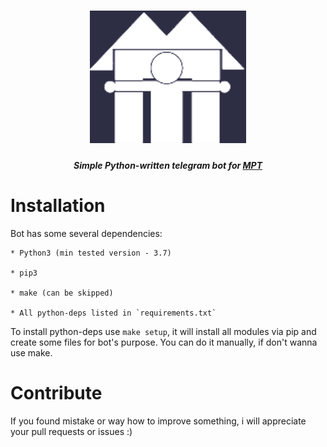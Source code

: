 <h1 align="center">
    <img width="250px" src="readme_assets/logoq.png">
</h1>

<h5 align="center"> Simple Python-written telegram bot for <a href="https://mpt.ru">MPT</a></h5>


# Installation

Bot has some several dependencies:
    
    * Python3 (min tested version - 3.7)
    
    * pip3
    
    * make (can be skipped)
    
    * All python-deps listed in `requirements.txt`

To install python-deps use `make setup`, it will install all modules via pip and create some files for bot's purpose. You can do it manually, if don't wanna use make. 

# Contribute

If you found mistake or way how to improve something, i will appreciate your pull requests or issues :)
